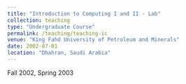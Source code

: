 ```yaml
---
title: "Introduction to Computing I and II - Lab"
collection: teaching
type: "Undergraduate Course"
permalink: /teaching/teaching-ic
venue: "King Fahd University of Petroleum and Minerals"
date: 2002-07-01
location: "Dhahran, Saudi Arabia"
---
```


Fall 2002, Spring 2003